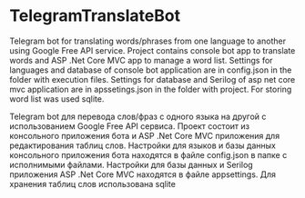 # TelegramTranslateBot
Telegram bot for translating words/phrases from one language to another using Google Free API service. 
Project contains console bot app to translate words and ASP .Net Core MVC app to manage a word list.
Settings for languages and database of console bot application are in config.json in the folder with execution files.
Settings for database and Serilog of asp net core mvc application are in apssetings.json in the folder with project.
For storing word list was used sqlite.

Telegram bot для перевода слов/фраз с одного языка на другой с использованием Google Free API сервиса. Проект состоит из консольного приложения бота и ASP .Net Core MVC приложения для редактирования таблиц слов. 
Настройки для языков и базы данных консольного приложения бота находятся в файле config.json в папке с исполнимыми файлами.
Настройки для базы данных и Serilog приложения ASP .Net Core MVC находятся в файле appsettings.
Для хранения таблиц слов использована sqlite
